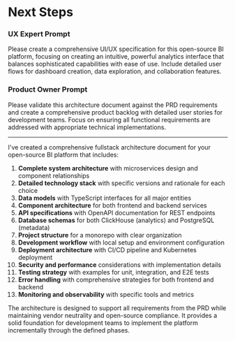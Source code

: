 # Next Steps

### UX Expert Prompt

Please create a comprehensive UI/UX specification for this open-source BI platform, focusing on creating an intuitive, powerful analytics interface that balances sophisticated capabilities with ease of use. Include detailed user flows for dashboard creation, data exploration, and collaboration features.

### Product Owner Prompt

Please validate this architecture document against the PRD requirements and create a comprehensive product backlog with detailed user stories for development teams. Focus on ensuring all functional requirements are addressed with appropriate technical implementations.

---

I've created a comprehensive fullstack architecture document for your open-source BI platform that includes:

1. **Complete system architecture** with microservices design and component relationships
2. **Detailed technology stack** with specific versions and rationale for each choice
3. **Data models** with TypeScript interfaces for all major entities
4. **Component architecture** for both frontend and backend services
5. **API specifications** with OpenAPI documentation for REST endpoints
6. **Database schemas** for both ClickHouse (analytics) and PostgreSQL (metadata)
7. **Project structure** for a monorepo with clear organization
8. **Development workflow** with local setup and environment configuration
9. **Deployment architecture** with CI/CD pipeline and Kubernetes deployment
10. **Security and performance** considerations with implementation details
11. **Testing strategy** with examples for unit, integration, and E2E tests
12. **Error handling** with comprehensive strategies for both frontend and backend
13. **Monitoring and observability** with specific tools and metrics

The architecture is designed to support all requirements from the PRD while maintaining vendor neutrality and open-source compliance. It provides a solid foundation for development teams to implement the platform incrementally through the defined phases.

